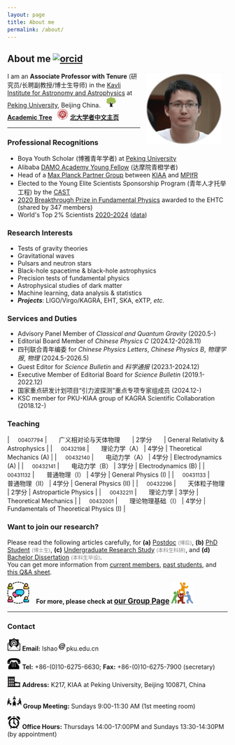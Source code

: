 ```yaml
---
layout: page
title: About me
permalink: /about/
---
```


## <b>About me</b> [<img src="https://kiaagravity.github.io/assets/orcid.png" alt="orcid" style="width:20px;height:20px;">](https://orcid.org/0000-0002-1334-8853)

<img style="float: right;" src="shao2.png" width="180" hspace="10"> 

I am an **Associate Professor with Tenure** (研究员/长聘副教授/博士生导师) in the [Kavli
Institute for Astronomy and Astrophysics](http://kiaa.pku.edu.cn/) at [Peking
University](http://www.pku.edu.cn/), Beijing China. 
&nbsp; <img src="tree.png" alt="PKU" style="height:25px;"> [**Academic Tree**](https://academictree.org/astronomy/peopleinfo.php?pid=913811)
&nbsp; <img src="../publication/pku.png" alt="PKU" style="height:25px;"> [**北大学者中文主页**](http://scholar.pku.edu.cn/lshao)

<!-- &nbsp; &nbsp; &nbsp; &nbsp;<big><b><font color="blue">找我做本科毕设的，请<a href="https://kiaagravity.github.io/assets/bachelor">猛戳这里</a>，谢谢！</font></b></big>（24年秋/冬） -->

---

<p></p>

### Professional Recognitions

- Boya Youth Scholar (博雅青年学者) at [Peking University](http://www.pku.edu.cn/)
- Alibaba [DAMO Academy Young Fellow](https://damo.alibaba.com/damo-academy-young-fellow) (达摩院青橙学者)
- Head of a [Max Planck Partner Group](http://kiaa.pku.edu.cn/info/1129/7050.htm)  between [KIAA](http://kiaa.pku.edu.cn/) and [MPIfR](http://www.mpifr-bonn.mpg.de/2169/en)
- Elected to the Young Elite Scientists Sponsorship Program (青年人才托举工程) by the [CAST](http://www.cast.org.cn/)
- [2020 Breakthrough Prize in Fundamental
  Physics](https://friendshao.github.io/docs/breakthrough_Certificate_2020.pdf) awarded to the EHTC (shared by 347 members)
- World's Top 2% Scientists [2020-2024](top2.png) ([data](https://elsevier.digitalcommonsdata.com/datasets/btchxktzyw/7))

### Research Interests

- Tests of gravity theories
- Gravitational waves
- Pulsars and neutron stars
- Black-hole spacetime & black-hole astrophysics
- Precision tests of fundamental physics
- Astrophysical studies of dark matter
- Machine learning, data analysis & statistics
- <b><i>Projects</i></b>: LIGO/Virgo/KAGRA, EHT, SKA, eXTP, *etc.*

### Services and Duties

- Advisory Panel Member of *Classical and Quantum Gravity* (2020.5-)
- Editorial Board Member of *Chinese Physics C* (2024.12-2028.11)
- 四刊联合青年编委 for *Chinese Physics Letters*, *Chinese Physics B*, *物理学报*, *物理* (2024.5-2026.5)
- Guest Editor for *Science Bulletin* and *科学通报* (2023.1-2024.12)
- Executive Member of Editorial Board for *Science Bulletin* (2019.1-2022.12)
- 国家重点研发计划项目“引力波探测”重点专项专家组成员 (2024.12-)
- KSC member for PKU-KIAA group of KAGRA Scientific Collaboration (2018.12-)

### Teaching

| &nbsp; &nbsp; <small>00407794</small> | &nbsp; &nbsp; &nbsp; <span class="hovertext" data-hover="2027年（秋） 2026年（秋） 2024年（秋） 2023年（秋） 2021年（秋） 2020年（秋） 2019年（秋）">广义相对论与天体物理</span> &nbsp; &nbsp; &nbsp; | 2学分 &nbsp; &nbsp; &nbsp; | General Relativity & Astrophysics |
| &nbsp; &nbsp; <small>00432198</small> | &nbsp; &nbsp; &nbsp; <span class="hovertext" data-hover="2025年（春） 2024年（春） 2022年（秋） 2021年（秋） 2019年（秋）">理论力学（A）</span> | 4学分 | Theoretical Mechanics (A) |
| &nbsp; &nbsp; <small>00432140</small> | &nbsp; &nbsp; &nbsp; <span class="hovertext" data-hover="2024年（秋） 2023年（秋）">电动力学（A）</span> | 4学分 | Electrodynamics (A)  |
| &nbsp; &nbsp; <small>00432141</small> | &nbsp; &nbsp; &nbsp; <span class="hovertext" data-hover="2022年（秋）">电动力学（B）</span> | 3学分 | Electrodynamics (B)  |
| &nbsp; &nbsp; <small>00431132</small> | &nbsp; &nbsp; &nbsp; <span class="hovertext" data-hover="2024年（春） 2022年（春） 2021年（春）">普通物理（I）</span> | 4学分 | General Physics (I)  |
| &nbsp; &nbsp; <small>00431133</small> | &nbsp; &nbsp; &nbsp; <span class="hovertext" data-hover="2020年（秋）">普通物理（II）</span> | 4学分 | General Physics (II) |
| &nbsp; &nbsp; <small>00432296</small> | &nbsp; &nbsp; &nbsp; <span class="hovertext" data-hover="2022年（春）">天体粒子物理</span> | 2学分 | Astroparticle Physics |
| &nbsp; &nbsp; <small>00432211</small> | &nbsp; &nbsp; &nbsp; <span class="hovertext" data-hover="尚未开课">理论力学</span> | 3学分 | Theoretical Mechanics |
| &nbsp; &nbsp; <small>00432001</small> | &nbsp; &nbsp; &nbsp; <span class="hovertext" data-hover="尚未开课">理论物理基础（I）</span> | 4学分 | Fundamentals of Theoretical Physics (I)  |

<!-- 
| &nbsp; &nbsp; <span class="hovertext" data-hover="尚未开课">广义相对论</span> &nbsp; &nbsp; &nbsp; | 4学分 &nbsp; &nbsp; &nbsp; | General Relativity |
| &nbsp; &nbsp; <span class="hovertext" data-hover="尚未开课">狭义相对论</span>  <font color="gray"><small><small> *** 建设中</small></small></font> | 2学分 | Special Relativity |
| &nbsp; &nbsp; <span class="hovertext" data-hover="尚未开课">百年物理</span>  <font color="gray"><small><small> *** 建设中</small></small></font> | 2学分 | Centenary Physics |
-->

<p></p>

### Want to join our research?

Please read the following articles carefully, for
**(a)** [Postdoc](https://kiaagravity.github.io/assets/postdoc) <font color="gray"><small>(博后)</small></font>,
**(b)** [PhD Student](https://kiaagravity.github.io/assets/phd) <font color="gray"><small>(博士生)</small></font>, 
**(c)** [Undergraduate Research Study](https://kiaagravity.github.io/assets/undergraduate) <font color="gray"><small>(本科生科研)</small></font>, and 
**(d)** [Bachelor Dissertation](https://kiaagravity.github.io/assets/bachelor) <font color="gray"><small>(本科生毕设)</small></font>.  
You can get more information from [current
members](https://kiaagravity.github.io/member/), [past
students](https://friendshao.github.io/docs/theses), and [this Q&A
sheet](https://kiaagravity.github.io/assets/QA).

 <img src="group.png" width="50"> &nbsp;&nbsp; **For more, please check at [<big>our Group Page</big>](https://kiaagravity.github.io)**  <img src="team.png" width="50">

<p></p>

---

<p></p>

### Contact


<img src="email.png" width="30"> **Email:** lshao<img src="at.jpg"
width="20">pku.edu.cn
 
<img src="phone.png" width="30"> **Tel:** +86-(0)10-6275-6630; **Fax:** +86-(0)10-6275-7900 (secretary)

<img src="office.png" width="30"> **Address:** K217, KIAA at Peking University, Beijing 100871, China

<img src="meet.png" width="32"> **Group Meeting:** Sundays 9:00-11:30 AM (1st meeting room)

<img src="open.jpg" width="30"> **Office Hours:** Thursdays 14:00-17:00PM and Sundays 13:30-14:30PM (by appointment)
